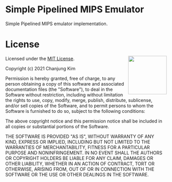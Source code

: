 # Simple Pipelined MIPS Emulator

Simple Pipelined MIPS emulator implementation.

# License

<img align="right" src="https://opensource.org/files/OSI_Approved_License.png" width="120">

Licensed under the [MIT License](https://opensource.org/licenses/MIT).

Copyright (c) 2021 Chanjung Kim

Permission is hereby granted, free of charge, to any person obtaining a copy of this software and associated documentation files (the "Software"), to deal in the Software without restriction, including without limitation the rights to use, copy, modify, merge, publish, distribute, sublicense, and/or sell copies of the Software, and to permit persons to whom the Software is furnished to do so, subject to the following conditions:

The above copyright notice and this permission notice shall be included in all copies or substantial portions of the Software.

THE SOFTWARE IS PROVIDED "AS IS", WITHOUT WARRANTY OF ANY KIND, EXPRESS OR IMPLIED, INCLUDING BUT NOT LIMITED TO THE WARRANTIES OF MERCHANTABILITY, FITNESS FOR A PARTICULAR PURPOSE AND NONINFRINGEMENT. IN NO EVENT SHALL THE AUTHORS OR COPYRIGHT HOLDERS BE LIABLE FOR ANY CLAIM, DAMAGES OR OTHER
LIABILITY, WHETHER IN AN ACTION OF CONTRACT, TORT OR OTHERWISE, ARISING FROM, OUT OF OR IN CONNECTION WITH THE SOFTWARE OR THE USE OR OTHER DEALINGS IN THE SOFTWARE.